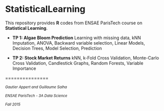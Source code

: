 # StatisticalLearning

This repository provides **R** codes from ENSAE ParisTech course on **Statistical Learning**.  


* **TP 1: Algae Bloom Prediction** Learning with missing data, kNN Imputation, ANOVA, Backward variable selection, Linear Models, Decision Trees, Model Selection, Prediction

* **TP 2: Stock Market Returns** kNN, k-Fold Cross Validation, Monte-Carlo Cross Validation, Candlestick Graphs, Random Forests, Variable Importance


===============


<sup>*Gautier Appert and Guillaume Salha*

<sup>*ENSAE ParisTech - 3A Data Science*

<sup>*Fall 2015*

